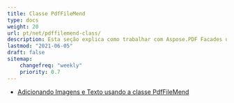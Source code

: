 ```yaml
---
title: Classe PdfFileMend
type: docs
weight: 20
url: pt/net/pdffilemend-class/
description: Esta seção explica como trabalhar com Aspose.PDF Facades usando a classe PdfFileMend.
lastmod: "2021-06-05"
draft: false
sitemap:
    changefreq: "weekly"
    priority: 0.7
---
```


- [Adicionando Imagens e Texto usando a classe PdfFileMend](/pdf/net/adding-images-and-text-using-pdffilemend-class/)